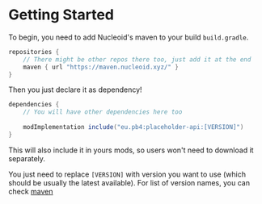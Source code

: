# Getting Started

To begin, you need to add Nucleoid's maven to your build `build.gradle`.

```groovy
repositories {
    // There might be other repos there too, just add it at the end
    maven { url "https://maven.nucleoid.xyz/" }
}
```

Then you just declare it as dependency!
```groovy
dependencies {
    // You will have other dependencies here too
    
	modImplementation include("eu.pb4:placeholder-api:[VERSION]")
}
```
This will also include it in yours mods, so users won't need to download it separately.

You just need to replace `[VERSION]` with version you want to use (which should be usually the latest available).
For list of version names, you can check [maven](https://maven.nucleoid.xyz/eu/pb4/placeholder-api/)